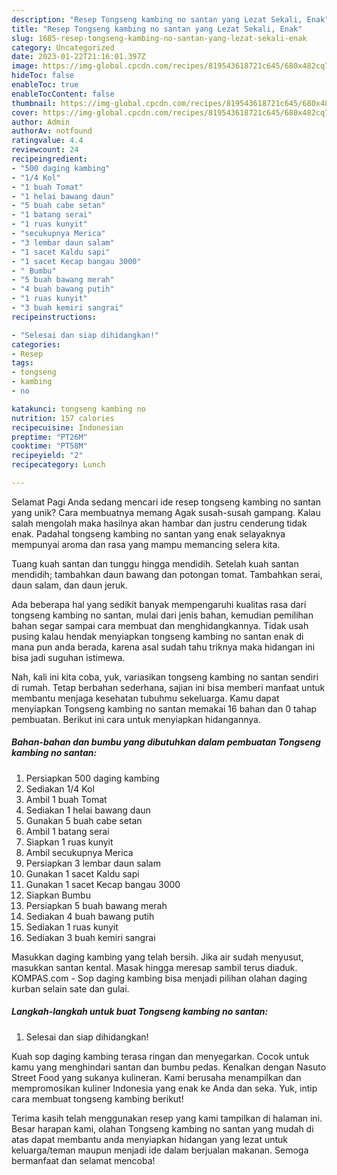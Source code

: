 ```yaml
---
description: "Resep Tongseng kambing no santan yang Lezat Sekali, Enak"
title: "Resep Tongseng kambing no santan yang Lezat Sekali, Enak"
slug: 1685-resep-tongseng-kambing-no-santan-yang-lezat-sekali-enak
category: Uncategorized
date: 2023-01-22T21:16:01.397Z
image: https://img-global.cpcdn.com/recipes/819543618721c645/680x482cq70/tongseng-kambing-no-santan-foto-resep-utama.jpg
hideToc: false
enableToc: true
enableTocContent: false
thumbnail: https://img-global.cpcdn.com/recipes/819543618721c645/680x482cq70/tongseng-kambing-no-santan-foto-resep-utama.jpg
cover: https://img-global.cpcdn.com/recipes/819543618721c645/680x482cq70/tongseng-kambing-no-santan-foto-resep-utama.jpg
author: Admin
authorAv: notfound
ratingvalue: 4.4
reviewcount: 24
recipeingredient:
- "500 daging kambing"
- "1/4 Kol"
- "1 buah Tomat"
- "1 helai bawang daun"
- "5 buah cabe setan"
- "1 batang serai"
- "1 ruas kunyit"
- "secukupnya Merica"
- "3 lembar daun salam"
- "1 sacet Kaldu sapi"
- "1 sacet Kecap bangau 3000"
- " Bumbu"
- "5 buah bawang merah"
- "4 buah bawang putih"
- "1 ruas kunyit"
- "3 buah kemiri sangrai"
recipeinstructions:

- "Selesai dan siap dihidangkan!"
categories:
- Resep
tags:
- tongseng
- kambing
- no

katakunci: tongseng kambing no 
nutrition: 157 calories
recipecuisine: Indonesian
preptime: "PT26M"
cooktime: "PT58M"
recipeyield: "2"
recipecategory: Lunch

---
```



Selamat Pagi Anda sedang mencari ide resep tongseng kambing no santan yang unik? Cara membuatnya memang Agak susah-susah gampang. Kalau salah mengolah maka hasilnya akan hambar dan justru cenderung tidak enak. Padahal tongseng kambing no santan yang enak selayaknya mempunyai aroma dan rasa yang mampu memancing selera kita.


Tuang kuah santan dan tunggu hingga mendidih. Setelah kuah santan mendidih; tambahkan daun bawang dan potongan tomat. Tambahkan serai, daun salam, dan daun jeruk.

Ada beberapa hal yang sedikit banyak mempengaruhi kualitas rasa dari tongseng kambing no santan, mulai dari jenis bahan, kemudian pemilihan bahan segar sampai cara membuat dan menghidangkannya. Tidak usah pusing kalau hendak menyiapkan tongseng kambing no santan enak di mana pun anda berada, karena asal sudah tahu triknya maka hidangan ini bisa jadi suguhan istimewa.


Nah, kali ini kita coba, yuk, variasikan tongseng kambing no santan sendiri di rumah. Tetap berbahan sederhana, sajian ini bisa memberi manfaat untuk membantu menjaga kesehatan tubuhmu sekeluarga. Kamu dapat menyiapkan Tongseng kambing no santan memakai 16 bahan dan 0 tahap pembuatan. Berikut ini cara untuk menyiapkan hidangannya.

<!--inarticleads1-->

##### Bahan-bahan dan bumbu yang dibutuhkan dalam pembuatan Tongseng kambing no santan:

1. Persiapkan 500 daging kambing
1. Sediakan 1/4 Kol
1. Ambil 1 buah Tomat
1. Sediakan 1 helai bawang daun
1. Gunakan 5 buah cabe setan
1. Ambil 1 batang serai
1. Siapkan 1 ruas kunyit
1. Ambil secukupnya Merica
1. Persiapkan 3 lembar daun salam
1. Gunakan 1 sacet Kaldu sapi
1. Gunakan 1 sacet Kecap bangau 3000
1. Siapkan  Bumbu
1. Persiapkan 5 buah bawang merah
1. Sediakan 4 buah bawang putih
1. Sediakan 1 ruas kunyit
1. Sediakan 3 buah kemiri sangrai


Masukkan daging kambing yang telah bersih. Jika air sudah menyusut, masukkan santan kental. Masak hingga meresap sambil terus diaduk. KOMPAS.com - Sop daging kambing bisa menjadi pilihan olahan daging kurban selain sate dan gulai. 

<!--inarticleads2-->

##### Langkah-langkah untuk buat Tongseng kambing no santan:


1. Selesai dan siap dihidangkan!

Kuah sop daging kambing terasa ringan dan menyegarkan. Cocok untuk kamu yang menghindari santan dan bumbu pedas. Kenalkan dengan Nasuto Street Food yang sukanya kulineran. Kami berusaha menampilkan dan mempromosikan kuliner Indonesia yang enak ke Anda dan seka. Yuk, intip cara membuat tongseng kambing berikut! 

Terima kasih telah menggunakan resep yang kami tampilkan di halaman ini. Besar harapan kami, olahan Tongseng kambing no santan yang mudah di atas dapat membantu anda menyiapkan hidangan yang lezat untuk keluarga/teman maupun menjadi ide dalam berjualan makanan. Semoga bermanfaat dan selamat mencoba!
